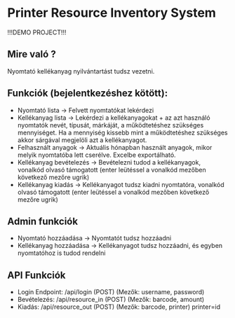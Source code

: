 
# Printer Resource Inventory System

!!!DEMO PROJECT!!!


## Mire való ?
Nyomtató kellékanyag nyilvántartást tudsz vezetni.

## Funkciók (bejelentkezéshez kötött):
- Nyomtató lista -> Felvett nyomtatókat lekérdezi
- Kellékanyag lista -> Lekérdezi a kellékanyagokat + az azt használó nyomtatók nevét, típusát, márkáját, a működtetéshez szükséges mennyiséget. Ha a mennyiség kissebb mint a működtetéshez szükséges akkor sárgával megjelöli azt a kellékanyagot.
- Felhasznált anyagok -> Aktuális hónapban használt anyagok, mikor melyik nyomtatóba lett cserélve. Excelbe exportálható.
- Kellékanyag bevételezés -> Bevételezni tudod a kellékanyagok, vonalkód olvasó támogatott (enter leütéssel a vonalkód mezőben következő mezőre ugrik)
- Kellékanyag kiadás -> Kellékanyagot tudsz kiadni nyomtatóra, vonalkód olvasó támogatott (enter leütéssel a vonalkód mezőben következő mezőre ugrik)
## Admin funkciók
- Nyomtató hozzáadása -> Nyomtatót tudsz hozzáadni
- Kellékanyag hozzáadása -> Kellékanyagot tudsz hozzáadni, és egyben nyomtatóhoz is tudod rendelni

## API Funkciók
 - Login Endpoint: /api/login (POST) (Mezők: username, password)
 - Bevételezés: /api/resource_in (POST) (Mezők: barcode, amount)
- Kiadás: /api/resource_out (POST) (Mezők: barcode, printer) printer=id



